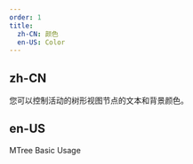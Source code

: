 ```yaml
---
order: 1
title:
  zh-CN: 颜色
  en-US: Color
---
```


## zh-CN

您可以控制活动的树形视图节点的文本和背景颜色。

## en-US

MTree Basic Usage